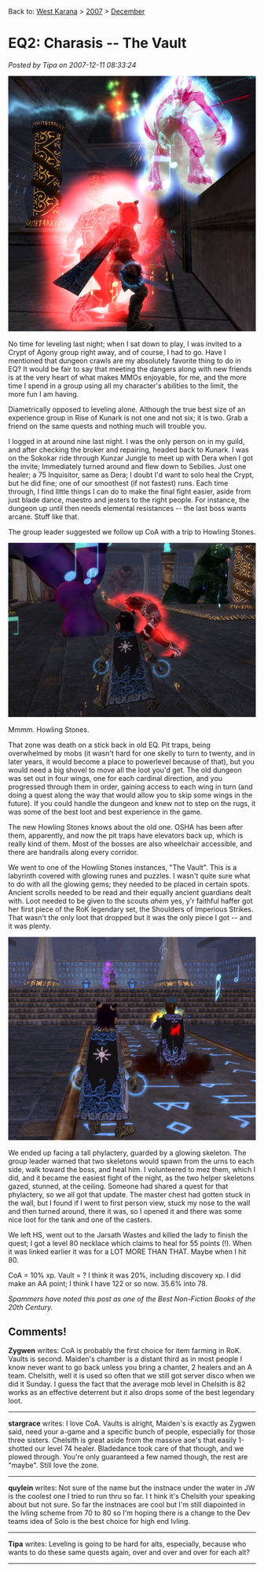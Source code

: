 Back to: [West Karana](/posts/westkarana.md) > [2007](/posts/2007/westkarana.md) > [December](./westkarana.md)
# EQ2: Charasis -- The Vault

*Posted by Tipa on 2007-12-11 08:33:24*

![everquest2-2007-12-10-23-36-06-76.jpg](../../../uploads/2007/12/everquest2-2007-12-10-23-36-06-76.jpg)

No time for leveling last night; when I sat down to play, I was invited to a Crypt of Agony group right away, and of course, I had to go. Have I mentioned that dungeon crawls are my absolutely favorite thing to do in EQ? It would be fair to say that meeting the dangers along with new friends is at the very heart of what makes MMOs enjoyable, for me, and the more time I spend in a group using all my character's abilities to the limit, the more fun I am having.

Diametrically opposed to leveling alone. Although the true best size of an experience group in Rise of Kunark is not one and not six; it is two. Grab a friend on the same quests and nothing much will trouble you.

I logged in at around nine last night. I was the only person on in my guild, and after checking the broker and repairing, headed back to Kunark. I was on the Sokokar ride through Kunzar Jungle to meet up with Dera when I got the invite; Immediately turned around and flew down to Sebilies. Just one healer; a 75 Inquisitor, same as Dera; I doubt I'd want to solo heal the Crypt, but he did fine; one of our smoothest (if not fastest) runs. Each time through, I find little things I can do to make the final fight easier, aside from just blade dance, maestro and jesters to the right people. For instance, the dungeon up until then needs elemental resistances -- the last boss wants arcane. Stuff like that.

The group leader suggested we follow up CoA with a trip to Howling Stones.

![everquest2-2007-12-11-00-01-06-04.jpg](../../../uploads/2007/12/everquest2-2007-12-11-00-01-06-04.jpg)

Mmmm. Howling Stones. 

That zone was death on a stick back in old EQ. Pit traps, being overwhelmed by mobs (it wasn't hard for one skelly to turn to twenty, and in later years, it would become a place to powerlevel because of that), but you would need a big shovel to move all the loot you'd get. The old dungeon was set out in four wings, one for each cardinal direction, and you progressed through them in order, gaining access to each wing in turn (and doing a quest along the way that would allow you to skip some wings in the future). If you could handle the dungeon and knew not to step on the rugs, it was some of the best loot and best experience in the game.

The new Howling Stones knows about the old one. OSHA has been after them, apparently, and now the pit traps have elevators back up, which is really kind of them. Most of the bosses are also wheelchair accessible, and there are handrails along every corridor.

We went to one of the Howling Stones instances, "The Vault". This is a labyrinth covered with glowing runes and puzzles. I wasn't quite sure what to do with all the glowing gems; they needed to be placed in certain spots. Ancient scrolls needed to be read and their equally ancient guardians dealt with. Loot needed to be given to the scouts *ahem* yes, y'r faithful haffer got her first piece of the RoK legendary set, the Shoulders of Imperious Strikes. That wasn't the only loot that dropped but it was the only piece I got -- and it was plenty.

![everquest2-2007-12-11-00-12-22-78.jpg](../../../uploads/2007/12/everquest2-2007-12-11-00-12-22-78.jpg)

We ended up facing a tall phylactery, guarded by a glowing skeleton. The group leader warned that two skeletons would spawn from the urns to each side, walk toward the boss, and heal him. I volunteered to mez them, which I did, and it became the easiest fight of the night, as the two helper skeletons gazed, stunned, at the ceiling. Someone had shared a quest for that phylactery, so we all got that update. The master chest had gotten stuck in the wall, but I found if I went to first person view, stuck my nose to the wall and then turned around, there it was, so I opened it and there was some nice loot for the tank and one of the casters.

We left HS, went out to the Jarsath Wastes and killed the lady to finish the quest; I got a level 80 necklace which claims to heal for 55 points (!). When it was linked earlier it was for a LOT MORE THAN THAT. Maybe when I hit 80.

CoA = 10% xp. Vault = ? I think it was 20%, including discovery xp. I did make an AA point; I think I have 122 or so now. 35.6% into 78.

*Spammers have noted this post as one of the Best Non-Fiction Books of the 20th Century.*
## Comments!

**Zygwen** writes: CoA is probably the first choice for item farming in RoK. Vaults is second. Maiden's chamber is a distant third as in most people I know never want to go back unless you bring a chanter, 2 healers and an A team. Chelsith, well it is used so often that we still got server disco when we did it Sunday. I guess the fact that the average mob level in Chelsith is 82 works as an effective deterrent but it also drops some of the best legendary loot.

---

**stargrace** writes: I love CoA. Vaults is alright, Maiden's is exactly as Zygwen said, need your a-game and a specific bunch of people, especially for those three sisters. Chelsith is great aside from the massive aoe's that easily 1-shotted our level 74 healer. Bladedance took care of that though, and we plowed through. You're only guaranteed a few named though, the rest are "maybe". Still love the zone.

---

**quylein** writes: Not sure of the name but the instnace under the water in JW is the coolest one I tried to run thru so far. I t hink it's Chelsith your speaking about but not sure. So far the instnaces are cool but I'm still diapointed in the lvling scheme from 70 to 80 so I'm hoping there is a change to the Dev teams idea of Solo is the best choice for high end lvling.

---

**Tipa** writes: Leveling is going to be hard for alts, especially, because who wants to do these same quests again, over and over and over for each alt?

---

